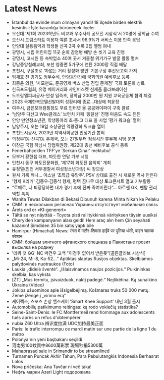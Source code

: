 # Latest News
-  İstanbul'da evinde mum olmayan yandı! 18 ilçede birden elektrik kesintisi: İşte karanlığa bürünecek ilçeler
-  오산대 ‘제1회 2023학년도 비교과 우수사례 공모전 시상식’서 20명에 장학금 수여
-  오산시 드림스타트 이용자 여론 조사서 96.9%가 서비스 이용 만족 응답
-  안양대 실용음악과 학생들 신곡 2곡 수록 2집 앨범 펴내
-  광명시, 시립 어린이집 11곳 순회 감염병 예방 손 씻기 교육 진행
-  광명시, 고시원 등 숙박업소 40여 곳서 겨울철 위기가구 발굴 활동 펼쳐
-  강남중앙침례교회, 포천 영중면 5가구에 연탄 2000장 직접 배달
-  포천시, 구절초로 ‘차없는 거리 활성화 방안’ 기본구상 추진보고회 가져
-  임채호 전 경기도 정무수석, 안양동안갑에 국회의원 예비후보 등록
-  최종윤 의원, ‘사모펀드, 준공영제 버스 산업 진입 문제점’ 국회 토론회 성료
-  한국포도협회, 유명 베이커리와 샤인머스켓 신제품 콜라보레이션
-  도드람엘피씨공사-안성 일죽초, 장학금 2000만 원 지원 교육공동체 협약 체결
-  2023 국제한복모델선발대회 성황리에 종료…대상에 최윤정
-  여주시, 금은모래캠핑장도 무료 인터넷 올 공공와이파이 구축 완료
-  ‘남양주 다산고 Wee클래스’ 브런치 카페 ‘옹달샘’ 진행 마음도 속도 든든
-  안양 만안청소년관, 학생동아리 초·중·고 대표 올 사업 ‘평가 워크숍’ 열어
-  남양주시, 오는 19일 소상공인 역량강화 워크숍 열어
-  포천도시공사, 2023년 지역사회공헌 인정기관 뽑혀
-  의정부1동·신곡1동 우체국, 오는 27일부터 점심시간 휴무제 시범 운영
-  이창근 국힘 하남시 당협위원장, 제22대 총선 예비후보 공식 등록
-  Fenerbahçe’den TFF’ye ‘Serkan Çınar’ mektubu!
-  모부거 황한샘 대표, 따듯한 연말 기부 시행
-  인천시 동구 화도진문화원, ‘제17회 화도진 음악회’ 개최
-  유정열(인천 서부경찰서 여성청소년과장) 씨 장모상
-  윌셔 기록 깨나… 아스널 ‘초특급 유망주’, PSV 상대로 출전 시 새로운 역사 만든다
-  '형제 K리거' 김종우·김종석 형제, 평택 꿈나무 대상 토크콘서트 열고 기부활동
-  “로메로, 너 퇴장당하면 내가 경기 후에 진짜 죽여버린다”... 아르헨 GK, 멘탈 관리 역할 톡톡
-  Wanita Tewas Dilakban di Bekasi Dibunuh karena Minta Nikah ke Pelaku
-  СМИ: в нескольких регионах Украины отсутствует мобильная связь
-  Årets ord er «KI-generert»
-  Tältä se nyt näyttää - Toyota pisti rallitykkinsä värityksen täysin uusiksi
-  Chery’den kampanyanın alası geldi! Hem araç alın hem Çin seyahati kazanın! Şimdiden 35 bin satış yaptı bile
-  Hamirpur (Himachal) News: रंगस में मटौर-शिमला हाईवे पर पुलिया धंसी, वाहन चालक परेशान
-  СМИ: бойцам элитного афганского спецназа в Пакистане грозит высылка на родину
-  '데뷔 첫 GG' NC 박건우 고백 "이정후 없어서 받은듯"[골든글러브 시상식]
-  „Mi-24, Mi-8, Ka-52...“ Aptiktas slaptas Rusijos objektas. Skelbiamos palydovinės nuotraukos (Foto)
-  Laukia „didelė šventė“. „Išlaisvinamos naujos pozicijos.“ Pulkininkas skelbia, kas vyksta
-  [ŽT] „Mus termitu, įsivaizduok, naktį padegė.“ Neįtikėtina. Ką sunaikino Ukraina (Video)
-  Jokios užuominos apie išsigelbėjimą. Košmaras truks 50 000 metų. Žemė įžengė į „virimo erą“
-  케어렉스, 스포츠 손상 헬스케어 ‘Smart Knee Support’ 내년 3월 출시
-  Automobilių patikimumo reitingas: ką rodo vokiečių statistika?
-  Seine-Saint-Denis: le FC Montfermeil rend hommage aux adolescents tués après un refus d'obtempérer
-  nubia Z60 Ultra 辨识度拉满 UDC加持最美正面
-  Paris: le trafic interrompu ce mardi matin sur une partie de la ligne 1 du métro
-  Polonya'nın yeni başbakanı seçildi
-  河南男100蚊買中8600萬彩票 現場秒捐5300萬
-  Mahaprasad sale in Srimandir to be streamlined
-  Turnamen Puncak Akhir Tahun, Para Pebulutangkis Indonesia Berhasrat Lolos
-  Nova pričeska: Ana Tavčar ni več taka!
-  Нефть марки Azeri Light подорожала

